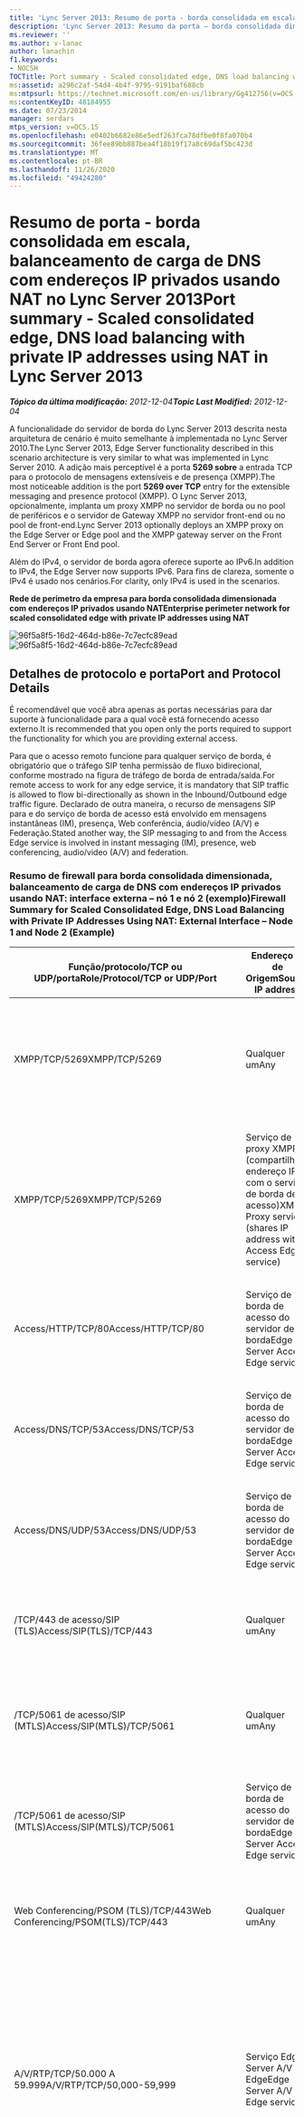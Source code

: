 ```yaml
---
title: 'Lync Server 2013: Resumo de porta - borda consolidada em escala, balanceamento de carga de DNS com endereços IP privados usando NAT'
description: 'Lync Server 2013: Resumo da porta – borda consolidada dimensionada, balanceamento de carga de DNS com endereços IP privados usando NAT.'
ms.reviewer: ''
ms.author: v-lanac
author: lanachin
f1.keywords:
- NOCSH
TOCTitle: Port summary - Scaled consolidated edge, DNS load balancing with private IP addresses using NAT
ms:assetid: a296c2af-54d4-4b4f-9795-9191baf688cb
ms:mtpsurl: https://technet.microsoft.com/en-us/library/Gg412756(v=OCS.15)
ms:contentKeyID: 48184955
ms.date: 07/23/2014
manager: serdars
mtps_version: v=OCS.15
ms.openlocfilehash: e0402b6682e86e5edf263fca78dfbe0f8fa070b4
ms.sourcegitcommit: 36fee89bb887bea4f18b19f17a8c69daf5bc423d
ms.translationtype: MT
ms.contentlocale: pt-BR
ms.lasthandoff: 11/26/2020
ms.locfileid: "49424280"
---
```

# <a name="port-summary---scaled-consolidated-edge-dns-load-balancing-with-private-ip-addresses-using-nat-in-lync-server-2013"></a><span data-ttu-id="2e19e-103">Resumo de porta - borda consolidada em escala, balanceamento de carga de DNS com endereços IP privados usando NAT no Lync Server 2013</span><span class="sxs-lookup"><span data-stu-id="2e19e-103">Port summary - Scaled consolidated edge, DNS load balancing with private IP addresses using NAT in Lync Server 2013</span></span>

<div data-xmlns="http://www.w3.org/1999/xhtml">

<div class="topic" data-xmlns="http://www.w3.org/1999/xhtml" data-msxsl="urn:schemas-microsoft-com:xslt" data-cs="https://msdn.microsoft.com/">

<div data-asp="https://msdn2.microsoft.com/asp">



</div>

<div id="mainSection">

<div id="mainBody"><span data-ttu-id="2e19e-104">

<span> </span></span><span class="sxs-lookup"><span data-stu-id="2e19e-104">

<span> </span></span></span>

<span data-ttu-id="2e19e-105">_**Tópico da última modificação:** 2012-12-04_</span><span class="sxs-lookup"><span data-stu-id="2e19e-105">_**Topic Last Modified:** 2012-12-04_</span></span>

<span data-ttu-id="2e19e-106">A funcionalidade do servidor de borda do Lync Server 2013 descrita nesta arquitetura de cenário é muito semelhante à implementada no Lync Server 2010.</span><span class="sxs-lookup"><span data-stu-id="2e19e-106">The Lync Server 2013, Edge Server functionality described in this scenario architecture is very similar to what was implemented in Lync Server 2010.</span></span> <span data-ttu-id="2e19e-107">A adição mais perceptível é a porta **5269 sobre** a entrada TCP para o protocolo de mensagens extensíveis e de presença (XMPP).</span><span class="sxs-lookup"><span data-stu-id="2e19e-107">The most noticeable addition is the port **5269 over TCP** entry for the extensible messaging and presence protocol (XMPP).</span></span> <span data-ttu-id="2e19e-108">O Lync Server 2013, opcionalmente, implanta um proxy XMPP no servidor de borda ou no pool de periféricos e o servidor de Gateway XMPP no servidor front-end ou no pool de front-end.</span><span class="sxs-lookup"><span data-stu-id="2e19e-108">Lync Server 2013 optionally deploys an XMPP proxy on the Edge Server or Edge pool and the XMPP gateway server on the Front End Server or Front End pool.</span></span>

<span data-ttu-id="2e19e-109">Além do IPv4, o servidor de borda agora oferece suporte ao IPv6.</span><span class="sxs-lookup"><span data-stu-id="2e19e-109">In addition to IPv4, the Edge Server now supports IPv6.</span></span> <span data-ttu-id="2e19e-110">Para fins de clareza, somente o IPv4 é usado nos cenários.</span><span class="sxs-lookup"><span data-stu-id="2e19e-110">For clarity, only IPv4 is used in the scenarios.</span></span>

<span data-ttu-id="2e19e-111">**Rede de perímetro da empresa para borda consolidada dimensionada com endereços IP privados usando NAT**</span><span class="sxs-lookup"><span data-stu-id="2e19e-111">**Enterprise perimeter network for scaled consolidated edge with private IP addresses using NAT**</span></span>

<span data-ttu-id="2e19e-112">![96f5a8f5-16d2-464d-b86e-7c7ecfc89ead](images/JJ205394.96f5a8f5-16d2-464d-b86e-7c7ecfc89ead(OCS.15).jpg "96f5a8f5-16d2-464d-b86e-7c7ecfc89ead")</span><span class="sxs-lookup"><span data-stu-id="2e19e-112">![96f5a8f5-16d2-464d-b86e-7c7ecfc89ead](images/JJ205394.96f5a8f5-16d2-464d-b86e-7c7ecfc89ead(OCS.15).jpg "96f5a8f5-16d2-464d-b86e-7c7ecfc89ead")</span></span>

<div>

## <a name="port-and-protocol-details"></a><span data-ttu-id="2e19e-113">Detalhes de protocolo e porta</span><span class="sxs-lookup"><span data-stu-id="2e19e-113">Port and Protocol Details</span></span>

<span data-ttu-id="2e19e-114">É recomendável que você abra apenas as portas necessárias para dar suporte à funcionalidade para a qual você está fornecendo acesso externo.</span><span class="sxs-lookup"><span data-stu-id="2e19e-114">It is recommended that you open only the ports required to support the functionality for which you are providing external access.</span></span>

<span data-ttu-id="2e19e-115">Para que o acesso remoto funcione para qualquer serviço de borda, é obrigatório que o tráfego SIP tenha permissão de fluxo bidirecional, conforme mostrado na figura de tráfego de borda de entrada/saída.</span><span class="sxs-lookup"><span data-stu-id="2e19e-115">For remote access to work for any edge service, it is mandatory that SIP traffic is allowed to flow bi-directionally as shown in the Inbound/Outbound edge traffic figure.</span></span> <span data-ttu-id="2e19e-116">Declarado de outra maneira, o recurso de mensagens SIP para e do serviço de borda de acesso está envolvido em mensagens instantâneas (IM), presença, Web conferência, áudio/vídeo (A/V) e Federação.</span><span class="sxs-lookup"><span data-stu-id="2e19e-116">Stated another way, the SIP messaging to and from the Access Edge service is involved in instant messaging (IM), presence, web conferencing, audio/video (A/V) and federation.</span></span>

### <a name="firewall-summary-for-scaled-consolidated-edge-dns-load-balancing-with-private-ip-addresses-using-nat-external-interface--node-1-and-node-2-example"></a><span data-ttu-id="2e19e-117">Resumo de firewall para borda consolidada dimensionada, balanceamento de carga de DNS com endereços IP privados usando NAT: interface externa – nó 1 e nó 2 (exemplo)</span><span class="sxs-lookup"><span data-stu-id="2e19e-117">Firewall Summary for Scaled Consolidated Edge, DNS Load Balancing with Private IP Addresses Using NAT: External Interface – Node 1 and Node 2 (Example)</span></span>

<table>
<colgroup>
<col style="width: 25%" />
<col style="width: 25%" />
<col style="width: 25%" />
<col style="width: 25%" />
</colgroup>
<thead>
<tr class="header">
<th><span data-ttu-id="2e19e-118">Função/protocolo/TCP ou UDP/porta</span><span class="sxs-lookup"><span data-stu-id="2e19e-118">Role/Protocol/TCP or UDP/Port</span></span></th>
<th><span data-ttu-id="2e19e-119">Endereço IP de Origem</span><span class="sxs-lookup"><span data-stu-id="2e19e-119">Source IP address</span></span></th>
<th><span data-ttu-id="2e19e-120">Endereço IP de Destino</span><span class="sxs-lookup"><span data-stu-id="2e19e-120">Destination IP address</span></span></th>
<th><span data-ttu-id="2e19e-121">Notas</span><span class="sxs-lookup"><span data-stu-id="2e19e-121">Notes</span></span></th>
</tr>
</thead>
<tbody>
<tr class="odd">
<td><p><span data-ttu-id="2e19e-122">XMPP/TCP/5269</span><span class="sxs-lookup"><span data-stu-id="2e19e-122">XMPP/TCP/5269</span></span></p></td>
<td><p><span data-ttu-id="2e19e-123">Qualquer um</span><span class="sxs-lookup"><span data-stu-id="2e19e-123">Any</span></span></p></td>
<td><p><span data-ttu-id="2e19e-124">Serviço de proxy XMPP (compartilha o endereço IP com o serviço de borda de acesso)</span><span class="sxs-lookup"><span data-stu-id="2e19e-124">XMPP Proxy service (shares IP address with Access Edge service)</span></span></p></td>
<td><p><span data-ttu-id="2e19e-125">O serviço de proxy XMPP aceita o tráfego de contatos do XMPP em agrupamentos XMPP definidos</span><span class="sxs-lookup"><span data-stu-id="2e19e-125">XMPP Proxy service accepts traffic from XMPP contacts in defined XMPP federations</span></span></p></td>
</tr>
<tr class="even">
<td><p><span data-ttu-id="2e19e-126">XMPP/TCP/5269</span><span class="sxs-lookup"><span data-stu-id="2e19e-126">XMPP/TCP/5269</span></span></p></td>
<td><p><span data-ttu-id="2e19e-127">Serviço de proxy XMPP (compartilha o endereço IP com o serviço de borda de acesso)</span><span class="sxs-lookup"><span data-stu-id="2e19e-127">XMPP Proxy service (shares IP address with Access Edge service)</span></span></p></td>
<td><p><span data-ttu-id="2e19e-128">Qualquer um</span><span class="sxs-lookup"><span data-stu-id="2e19e-128">Any</span></span></p></td>
<td><p><span data-ttu-id="2e19e-129">O serviço de proxy XMPP envia o tráfego para os contatos do XMPP em federações XMPP definidas</span><span class="sxs-lookup"><span data-stu-id="2e19e-129">XMPP Proxy service sends traffic to XMPP contacts in defined XMPP federations</span></span></p></td>
</tr>
<tr class="odd">
<td><p><span data-ttu-id="2e19e-130">Access/HTTP/TCP/80</span><span class="sxs-lookup"><span data-stu-id="2e19e-130">Access/HTTP/TCP/80</span></span></p></td>
<td><p><span data-ttu-id="2e19e-131">Serviço de borda de acesso do servidor de borda</span><span class="sxs-lookup"><span data-stu-id="2e19e-131">Edge Server Access Edge service</span></span></p></td>
<td><p><span data-ttu-id="2e19e-132">Qualquer um</span><span class="sxs-lookup"><span data-stu-id="2e19e-132">Any</span></span></p></td>
<td><p><span data-ttu-id="2e19e-133">Revogação e verificação de revogação/revogação de certificados e recuperação</span><span class="sxs-lookup"><span data-stu-id="2e19e-133">Certificate revocation/CRL check and retrieval</span></span></p></td>
</tr>
<tr class="even">
<td><p><span data-ttu-id="2e19e-134">Access/DNS/TCP/53</span><span class="sxs-lookup"><span data-stu-id="2e19e-134">Access/DNS/TCP/53</span></span></p></td>
<td><p><span data-ttu-id="2e19e-135">Serviço de borda de acesso do servidor de borda</span><span class="sxs-lookup"><span data-stu-id="2e19e-135">Edge Server Access Edge service</span></span></p></td>
<td><p><span data-ttu-id="2e19e-136">Qualquer um</span><span class="sxs-lookup"><span data-stu-id="2e19e-136">Any</span></span></p></td>
<td><p><span data-ttu-id="2e19e-137">Consulta DNS via TCP</span><span class="sxs-lookup"><span data-stu-id="2e19e-137">DNS query over TCP</span></span></p></td>
</tr>
<tr class="odd">
<td><p><span data-ttu-id="2e19e-138">Access/DNS/UDP/53</span><span class="sxs-lookup"><span data-stu-id="2e19e-138">Access/DNS/UDP/53</span></span></p></td>
<td><p><span data-ttu-id="2e19e-139">Serviço de borda de acesso do servidor de borda</span><span class="sxs-lookup"><span data-stu-id="2e19e-139">Edge Server Access Edge service</span></span></p></td>
<td><p><span data-ttu-id="2e19e-140">Qualquer um</span><span class="sxs-lookup"><span data-stu-id="2e19e-140">Any</span></span></p></td>
<td><p><span data-ttu-id="2e19e-141">Consulta DNS via UDP</span><span class="sxs-lookup"><span data-stu-id="2e19e-141">DNS query over UDP</span></span></p></td>
</tr>
<tr class="even">
<td><p><span data-ttu-id="2e19e-142">/TCP/443 de acesso/SIP (TLS)</span><span class="sxs-lookup"><span data-stu-id="2e19e-142">Access/SIP(TLS)/TCP/443</span></span></p></td>
<td><p><span data-ttu-id="2e19e-143">Qualquer um</span><span class="sxs-lookup"><span data-stu-id="2e19e-143">Any</span></span></p></td>
<td><p><span data-ttu-id="2e19e-144">Serviço de borda de acesso do servidor de borda</span><span class="sxs-lookup"><span data-stu-id="2e19e-144">Edge Server Access Edge service</span></span></p></td>
<td><p><span data-ttu-id="2e19e-145">Tráfego SIP de cliente para servidor para acesso de usuário externo</span><span class="sxs-lookup"><span data-stu-id="2e19e-145">Client-to-server SIP traffic for external user access</span></span></p></td>
</tr>
<tr class="odd">
<td><p><span data-ttu-id="2e19e-146">/TCP/5061 de acesso/SIP (MTLS)</span><span class="sxs-lookup"><span data-stu-id="2e19e-146">Access/SIP(MTLS)/TCP/5061</span></span></p></td>
<td><p><span data-ttu-id="2e19e-147">Qualquer um</span><span class="sxs-lookup"><span data-stu-id="2e19e-147">Any</span></span></p></td>
<td><p><span data-ttu-id="2e19e-148">Serviço de borda de acesso do servidor de borda</span><span class="sxs-lookup"><span data-stu-id="2e19e-148">Edge Server Access Edge service</span></span></p></td>
<td><p><span data-ttu-id="2e19e-149">Para conectividade de mensagens de chat públicas e federadas usando SIP</span><span class="sxs-lookup"><span data-stu-id="2e19e-149">For federated and public IM connectivity using SIP</span></span></p></td>
</tr>
<tr class="even">
<td><p><span data-ttu-id="2e19e-150">/TCP/5061 de acesso/SIP (MTLS)</span><span class="sxs-lookup"><span data-stu-id="2e19e-150">Access/SIP(MTLS)/TCP/5061</span></span></p></td>
<td><p><span data-ttu-id="2e19e-151">Serviço de borda de acesso do servidor de borda</span><span class="sxs-lookup"><span data-stu-id="2e19e-151">Edge Server Access Edge service</span></span></p></td>
<td><p><span data-ttu-id="2e19e-152">Qualquer um</span><span class="sxs-lookup"><span data-stu-id="2e19e-152">Any</span></span></p></td>
<td><p><span data-ttu-id="2e19e-153">Para conectividade de mensagens de chat públicas e federadas usando SIP</span><span class="sxs-lookup"><span data-stu-id="2e19e-153">For federated and public IM connectivity using SIP</span></span></p></td>
</tr>
<tr class="odd">
<td><p><span data-ttu-id="2e19e-154">Web Conferencing/PSOM (TLS)/TCP/443</span><span class="sxs-lookup"><span data-stu-id="2e19e-154">Web Conferencing/PSOM(TLS)/TCP/443</span></span></p></td>
<td><p><span data-ttu-id="2e19e-155">Qualquer um</span><span class="sxs-lookup"><span data-stu-id="2e19e-155">Any</span></span></p></td>
<td><p><span data-ttu-id="2e19e-156">Serviço de borda de Webconferência Web Edge Server</span><span class="sxs-lookup"><span data-stu-id="2e19e-156">Edge Server Web Conferencing Edge service</span></span></p></td>
<td><p><span data-ttu-id="2e19e-157">Mídia de Webconferência</span><span class="sxs-lookup"><span data-stu-id="2e19e-157">Web Conferencing media</span></span></p></td>
</tr>
<tr class="even">
<td><p><span data-ttu-id="2e19e-158">A/V/RTP/TCP/50.000 A 59.999</span><span class="sxs-lookup"><span data-stu-id="2e19e-158">A/V/RTP/TCP/50,000-59,999</span></span></p></td>
<td><p><span data-ttu-id="2e19e-159">Serviço Edge Server A/V Edge</span><span class="sxs-lookup"><span data-stu-id="2e19e-159">Edge Server A/V Edge service</span></span></p></td>
<td><p><span data-ttu-id="2e19e-160">Qualquer um</span><span class="sxs-lookup"><span data-stu-id="2e19e-160">Any</span></span></p></td>
<td><p><span data-ttu-id="2e19e-161">Obrigatório para federação com parceiros que executam o Office Communications Server 2007, o Office Communications Server 2007 R2, o Lync Server 2010 e o Lync Server 2013.</span><span class="sxs-lookup"><span data-stu-id="2e19e-161">Required for federating with partners running Office Communications Server 2007, Office Communications Server 2007 R2, Lync Server 2010 and Lync Server 2013.</span></span></p></td>
</tr>
<tr class="odd">
<td><p><span data-ttu-id="2e19e-162">A/V/RTP/UDP/50000-59.999</span><span class="sxs-lookup"><span data-stu-id="2e19e-162">A/V/RTP/UDP/50,000-59,999</span></span></p></td>
<td><p><span data-ttu-id="2e19e-163">Serviço Edge Server A/V Edge</span><span class="sxs-lookup"><span data-stu-id="2e19e-163">Edge Server A/V Edge service</span></span></p></td>
<td><p><span data-ttu-id="2e19e-164">Qualquer um</span><span class="sxs-lookup"><span data-stu-id="2e19e-164">Any</span></span></p></td>
<td><p><span data-ttu-id="2e19e-165">Obrigatório somente para federação com parceiros que executam o Office Communications Server 2007.</span><span class="sxs-lookup"><span data-stu-id="2e19e-165">Required only for federation with partners running Office Communications Server 2007.</span></span></p></td>
</tr>
<tr class="even">
<td><p><span data-ttu-id="2e19e-166">A/V/RTP/TCP/50.000 A 59.999</span><span class="sxs-lookup"><span data-stu-id="2e19e-166">A/V/RTP/TCP/50,000-59,999</span></span></p></td>
<td><p><span data-ttu-id="2e19e-167">Qualquer um</span><span class="sxs-lookup"><span data-stu-id="2e19e-167">Any</span></span></p></td>
<td><p><span data-ttu-id="2e19e-168">Serviço Edge Server A/V Edge</span><span class="sxs-lookup"><span data-stu-id="2e19e-168">Edge Server A/V Edge service</span></span></p></td>
<td><p><span data-ttu-id="2e19e-169">Obrigatório somente para federação com parceiros que executam o Office Communications Server 2007</span><span class="sxs-lookup"><span data-stu-id="2e19e-169">Required only for federation with partners running Office Communications Server 2007</span></span></p></td>
</tr>
<tr class="odd">
<td><p><span data-ttu-id="2e19e-170">A/V/RTP/UDP/50000-59.999</span><span class="sxs-lookup"><span data-stu-id="2e19e-170">A/V/RTP/UDP/50,000-59,999</span></span></p></td>
<td><p><span data-ttu-id="2e19e-171">Qualquer um</span><span class="sxs-lookup"><span data-stu-id="2e19e-171">Any</span></span></p></td>
<td><p><span data-ttu-id="2e19e-172">Serviço Edge Server A/V Edge</span><span class="sxs-lookup"><span data-stu-id="2e19e-172">Edge Server A/V Edge service</span></span></p></td>
<td><p><span data-ttu-id="2e19e-173">Obrigatório somente para federação com parceiros que executam o Office Communications Server 2007</span><span class="sxs-lookup"><span data-stu-id="2e19e-173">Required only for federation with partners running Office Communications Server 2007</span></span></p></td>
</tr>
<tr class="even">
<td><p><span data-ttu-id="2e19e-174">A/V/STUN, MSTURN/UDP/3478</span><span class="sxs-lookup"><span data-stu-id="2e19e-174">A/V/STUN,MSTURN/UDP/3478</span></span></p></td>
<td><p><span data-ttu-id="2e19e-175">Serviço Edge Server A/V Edge</span><span class="sxs-lookup"><span data-stu-id="2e19e-175">Edge Server A/V Edge service</span></span></p></td>
<td><p><span data-ttu-id="2e19e-176">Qualquer um</span><span class="sxs-lookup"><span data-stu-id="2e19e-176">Any</span></span></p></td>
<td><p><span data-ttu-id="2e19e-177">3478 a saída é usada para determinar a versão do servidor de borda com a qual o Lync Server está se comunicando e também para o tráfego de mídia do servidor edge edge-to-edge.</span><span class="sxs-lookup"><span data-stu-id="2e19e-177">3478 outbound is used to determine the version of Edge Server that Lync Server is communicating with and also for media traffic from Edge Server-to-Edge Server.</span></span> <span data-ttu-id="2e19e-178">Obrigatório para federação com o Lync Server 2010, o Windows Live Messenger e o Office Communications Server 2007 R2 e também se vários pools de bordas forem implantados em uma empresa.</span><span class="sxs-lookup"><span data-stu-id="2e19e-178">Required for federation with Lync Server 2010, Windows Live Messenger, and Office Communications Server 2007 R2, and also if multiple Edge pools are deployed within a company.</span></span></p></td>
</tr>
<tr class="odd">
<td><p><span data-ttu-id="2e19e-179">A/V/STUN, MSTURN/UDP/3478</span><span class="sxs-lookup"><span data-stu-id="2e19e-179">A/V/STUN,MSTURN/UDP/3478</span></span></p></td>
<td><p><span data-ttu-id="2e19e-180">Qualquer um</span><span class="sxs-lookup"><span data-stu-id="2e19e-180">Any</span></span></p></td>
<td><p><span data-ttu-id="2e19e-181">Serviço Edge Server A/V Edge</span><span class="sxs-lookup"><span data-stu-id="2e19e-181">Edge Server A/V Edge service</span></span></p></td>
<td><p><span data-ttu-id="2e19e-182">STUN/desliga a negociação de candidatos via UDP/3478</span><span class="sxs-lookup"><span data-stu-id="2e19e-182">STUN/TURN negotiation of candidates over UDP/3478</span></span></p></td>
</tr>
<tr class="even">
<td><p><span data-ttu-id="2e19e-183">A/V/STUN, MSTURN/TCP/443</span><span class="sxs-lookup"><span data-stu-id="2e19e-183">A/V/STUN,MSTURN/TCP/443</span></span></p></td>
<td><p><span data-ttu-id="2e19e-184">Qualquer um</span><span class="sxs-lookup"><span data-stu-id="2e19e-184">Any</span></span></p></td>
<td><p><span data-ttu-id="2e19e-185">Serviço Edge Server A/V Edge</span><span class="sxs-lookup"><span data-stu-id="2e19e-185">Edge Server A/V Edge service</span></span></p></td>
<td><p><span data-ttu-id="2e19e-186">STUN/TRANSFORMe a negociação de candidatos via TCP/443</span><span class="sxs-lookup"><span data-stu-id="2e19e-186">STUN/TURN negotiation of candidates over TCP/443</span></span></p></td>
</tr>
<tr class="odd">
<td><p><span data-ttu-id="2e19e-187">A/V/STUN, MSTURN/TCP/443</span><span class="sxs-lookup"><span data-stu-id="2e19e-187">A/V/STUN,MSTURN/TCP/443</span></span></p></td>
<td><p><span data-ttu-id="2e19e-188">Serviço Edge Server A/V Edge</span><span class="sxs-lookup"><span data-stu-id="2e19e-188">Edge Server A/V Edge service</span></span></p></td>
<td><p><span data-ttu-id="2e19e-189">Qualquer um</span><span class="sxs-lookup"><span data-stu-id="2e19e-189">Any</span></span></p></td>
<td><p><span data-ttu-id="2e19e-190">STUN/TRANSFORMe a negociação de candidatos via TCP/443</span><span class="sxs-lookup"><span data-stu-id="2e19e-190">STUN/TURN negotiation of candidates over TCP/443</span></span></p></td>
</tr>
</tbody>
</table>


### <a name="firewall-summary-for-scaled-consolidated-edge-dns-load-balancing-with-private-ip-addresses-using-nat-internal-interface--node-1-and-node-2-example"></a><span data-ttu-id="2e19e-191">Resumo de firewall para borda consolidada dimensionada, balanceamento de carga de DNS com endereços IP privados usando NAT: interface interna – nó 1 e nó 2 (exemplo)</span><span class="sxs-lookup"><span data-stu-id="2e19e-191">Firewall Summary for Scaled Consolidated Edge, DNS Load Balancing with Private IP Addresses Using NAT: Internal Interface – Node 1 and Node 2 (Example)</span></span>

<table>
<colgroup>
<col style="width: 25%" />
<col style="width: 25%" />
<col style="width: 25%" />
<col style="width: 25%" />
</colgroup>
<thead>
<tr class="header">
<th><span data-ttu-id="2e19e-192">Protocolo/TCP ou UDP/porta</span><span class="sxs-lookup"><span data-stu-id="2e19e-192">Protocol/TCP or UDP/Port</span></span></th>
<th><span data-ttu-id="2e19e-193">Endereço IP de Origem</span><span class="sxs-lookup"><span data-stu-id="2e19e-193">Source IP address</span></span></th>
<th><span data-ttu-id="2e19e-194">Endereço IP de Destino</span><span class="sxs-lookup"><span data-stu-id="2e19e-194">Destination IP address</span></span></th>
<th><span data-ttu-id="2e19e-195">Comentários</span><span class="sxs-lookup"><span data-stu-id="2e19e-195">Comments</span></span></th>
</tr>
</thead>
<tbody>
<tr class="odd">
<td><p><span data-ttu-id="2e19e-196">XMPP/MTLS/TCP/23456</span><span class="sxs-lookup"><span data-stu-id="2e19e-196">XMPP/MTLS/TCP/23456</span></span></p></td>
<td><p><span data-ttu-id="2e19e-197">Any (pode ser definido como endereço do servidor front-end ou endereço IP do pool de front-end executando o serviço de gateway do XMPP)</span><span class="sxs-lookup"><span data-stu-id="2e19e-197">Any (can be defined as Front End Server address, or Front End pool IP address running the XMPP Gateway service)</span></span></p></td>
<td><p><span data-ttu-id="2e19e-198">Endereço IP da interface interna do servidor de borda</span><span class="sxs-lookup"><span data-stu-id="2e19e-198">Edge Server internal interface IP address</span></span></p></td>
<td><p><span data-ttu-id="2e19e-199">Tráfego de XMPP de saída do serviço de gateway do XMPP em execução em servidor front-end ou pool de front-end</span><span class="sxs-lookup"><span data-stu-id="2e19e-199">Outbound XMPP traffic from XMPP Gateway service running on Front End Server or Front End pool</span></span></p></td>
</tr>
<tr class="even">
<td><p><span data-ttu-id="2e19e-200">SIP/MTLS/TCP/5061</span><span class="sxs-lookup"><span data-stu-id="2e19e-200">SIP/MTLS/TCP/5061</span></span></p></td>
<td><p><span data-ttu-id="2e19e-201">Any (pode ser definido como director, endereço IP do pool do diretor, servidor front-end ou endereço IP do pool de front-end)</span><span class="sxs-lookup"><span data-stu-id="2e19e-201">Any (can be defined as Director, Director pool IP address, Front End Server or Front End pool IP address)</span></span></p></td>
<td><p><span data-ttu-id="2e19e-202">Interface interna do servidor de borda</span><span class="sxs-lookup"><span data-stu-id="2e19e-202">Edge Server internal interface</span></span></p></td>
<td><p><span data-ttu-id="2e19e-203">Tráfego SIP de saída (do director, endereço IP do pool do diretor, servidor front-end ou endereço IP do pool de front-end) para a interface interna do servidor de borda</span><span class="sxs-lookup"><span data-stu-id="2e19e-203">Outbound SIP traffic (from Director, Director pool IP address, Front End Server or Front End pool IP address) to Edge Server internal interface</span></span></p></td>
</tr>
<tr class="odd">
<td><p><span data-ttu-id="2e19e-204">SIP/MTLS/TCP/5061</span><span class="sxs-lookup"><span data-stu-id="2e19e-204">SIP/MTLS/TCP/5061</span></span></p></td>
<td><p><span data-ttu-id="2e19e-205">Interface interna do servidor de borda</span><span class="sxs-lookup"><span data-stu-id="2e19e-205">Edge Server internal interface</span></span></p></td>
<td><p><span data-ttu-id="2e19e-206">Any (pode ser definido como director, endereço IP do pool do diretor, servidor front-end ou endereço IP do pool de front-end)</span><span class="sxs-lookup"><span data-stu-id="2e19e-206">Any (can be defined as Director, Director pool IP address, Front End Server or Front End pool IP address)</span></span></p></td>
<td><p><span data-ttu-id="2e19e-207">Tráfego SIP de entrada (para o director, endereço IP do pool do diretor, servidor front-end ou endereço IP do pool de front-end) da interface interna do servidor de borda</span><span class="sxs-lookup"><span data-stu-id="2e19e-207">Inbound SIP traffic (to Director, Director pool IP address, Front End Server or Front End pool IP address) from Edge Server internal interface</span></span></p></td>
</tr>
<tr class="even">
<td><p><span data-ttu-id="2e19e-208">PSOM/MTLS/TCP/8057</span><span class="sxs-lookup"><span data-stu-id="2e19e-208">PSOM/MTLS/TCP/8057</span></span></p></td>
<td><p><span data-ttu-id="2e19e-209">Any (pode ser definido como o endereço IP do servidor front-end ou cada endereço IP do servidor front-end em um pool Front-end)</span><span class="sxs-lookup"><span data-stu-id="2e19e-209">Any (can be defined as Front End Server IP address, or each Front End Server IP address in a Front End pool)</span></span></p></td>
<td><p><span data-ttu-id="2e19e-210">Interface interna do servidor de borda</span><span class="sxs-lookup"><span data-stu-id="2e19e-210">Edge Server internal interface</span></span></p></td>
<td><p><span data-ttu-id="2e19e-211">Tráfego de Webconferência do servidor front-end ou de cada servidor front-end se estiver em um pool, para a interface interna do servidor de borda</span><span class="sxs-lookup"><span data-stu-id="2e19e-211">Web conferencing traffic from Front End Server or each Front End Server if in a pool, to Edge Server internal interface</span></span></p></td>
</tr>
<tr class="odd">
<td><p><span data-ttu-id="2e19e-212">SIP/MTLS/TCP/5062</span><span class="sxs-lookup"><span data-stu-id="2e19e-212">SIP/MTLS/TCP/5062</span></span></p></td>
<td><p><span data-ttu-id="2e19e-213">Any (pode ser definido como endereço IP do servidor front-end ou endereço IP do pool de front-end ou qualquer aparelho de ramificação sobreviventes ou servidor de ramificação sobreviventes que use este servidor de borda)</span><span class="sxs-lookup"><span data-stu-id="2e19e-213">Any (can be defined as Front End Server IP address, or Front End pool IP address or any Survivable Branch Appliance or Survivable Branch Server using this Edge Server)</span></span></p></td>
<td><p><span data-ttu-id="2e19e-214">Interface interna do servidor de borda</span><span class="sxs-lookup"><span data-stu-id="2e19e-214">Edge Server internal interface</span></span></p></td>
<td><p><span data-ttu-id="2e19e-215">Autenticação de usuários de A/V (serviço de autenticação A/V) do servidor front-end ou do endereço IP do pool de front-end ou qualquer aparelho de ramificação sobreviventes ou servidor de ramificação sobreviventes que use este servidor de borda</span><span class="sxs-lookup"><span data-stu-id="2e19e-215">Authentication of A/V users (A/V authentication service) from Front End Server or Front End pool IP address or any Survivable Branch Appliance or Survivable Branch Server using this Edge Server</span></span></p></td>
</tr>
<tr class="even">
<td><p><span data-ttu-id="2e19e-216">STUN/MSTURN/UDP/3478</span><span class="sxs-lookup"><span data-stu-id="2e19e-216">STUN/MSTURN/UDP/3478</span></span></p></td>
<td><p><span data-ttu-id="2e19e-217">Qualquer um</span><span class="sxs-lookup"><span data-stu-id="2e19e-217">Any</span></span></p></td>
<td><p><span data-ttu-id="2e19e-218">Interface interna do servidor de borda</span><span class="sxs-lookup"><span data-stu-id="2e19e-218">Edge Server internal interface</span></span></p></td>
<td><p><span data-ttu-id="2e19e-219">Caminho preferencial para transferência de mídia A/V entre usuários internos e externos, aparelho de ramificação sobreviventes ou servidor de ramificação sobreviventes</span><span class="sxs-lookup"><span data-stu-id="2e19e-219">Preferred path for A/V media transfer between internal and external users, Survivable Branch Appliance or Survivable Branch Server</span></span></p></td>
</tr>
<tr class="odd">
<td><p><span data-ttu-id="2e19e-220">STUN/MSTURN/TCP/443</span><span class="sxs-lookup"><span data-stu-id="2e19e-220">STUN/MSTURN/TCP/443</span></span></p></td>
<td><p><span data-ttu-id="2e19e-221">Qualquer um</span><span class="sxs-lookup"><span data-stu-id="2e19e-221">Any</span></span></p></td>
<td><p><span data-ttu-id="2e19e-222">Interface interna do servidor de borda</span><span class="sxs-lookup"><span data-stu-id="2e19e-222">Edge Server internal interface</span></span></p></td>
<td><p><span data-ttu-id="2e19e-223">Caminho de fallback para transferência de mídia A/V entre usuários internos e externos, aparelho de ramificação sobreviventes ou servidor de ramificação sobreviventes se não for possível estabelecer comunicação UDP, o TCP será usado para transferência de arquivos e compartilhamento de área de trabalho</span><span class="sxs-lookup"><span data-stu-id="2e19e-223">Fallback path for A/V media transfer between internal and external users, Survivable Branch Appliance or Survivable Branch Server if UDP communication cannot be established, TCP is used for file transfer and desktop sharing</span></span></p></td>
</tr>
<tr class="even">
<td><p><span data-ttu-id="2e19e-224">HTTPS/TCP/4443</span><span class="sxs-lookup"><span data-stu-id="2e19e-224">HTTPS/TCP/4443</span></span></p></td>
<td><p><span data-ttu-id="2e19e-225">Any (pode ser definido como o endereço IP do servidor front-end ou o pool que mantém o repositório de gerenciamento central)</span><span class="sxs-lookup"><span data-stu-id="2e19e-225">Any (can be defined as the Front End Server IP address, or pool that holds the Central Management store)</span></span></p></td>
<td><p><span data-ttu-id="2e19e-226">Interface interna do servidor de borda</span><span class="sxs-lookup"><span data-stu-id="2e19e-226">Edge Server internal interface</span></span></p></td>
<td><p><span data-ttu-id="2e19e-227">Replicação de alterações do repositório de gerenciamento central para o servidor de borda</span><span class="sxs-lookup"><span data-stu-id="2e19e-227">Replication of changes from the Central Management store to the Edge Server</span></span></p></td>
</tr>
<tr class="odd">
<td><p><span data-ttu-id="2e19e-228">MTLS/TCP/50001</span><span class="sxs-lookup"><span data-stu-id="2e19e-228">MTLS/TCP/50001</span></span></p></td>
<td><p><span data-ttu-id="2e19e-229">Qualquer um</span><span class="sxs-lookup"><span data-stu-id="2e19e-229">Any</span></span></p></td>
<td><p><span data-ttu-id="2e19e-230">Interface interna do servidor de borda</span><span class="sxs-lookup"><span data-stu-id="2e19e-230">Edge Server internal interface</span></span></p></td>
<td><p><span data-ttu-id="2e19e-231">Controlador de serviço de log centralizado usando cmdlets do Shell de gerenciamento do Lync Server e do serviço de log centralizado, comandos de linha de comando do ClsController (ClsController.exe) ou de agente (ClsAgent.exe) e coleção de logs</span><span class="sxs-lookup"><span data-stu-id="2e19e-231">Centralized Logging Service controller using Lync Server Management Shell and Centralized Logging Service cmdlets, ClsController command line (ClsController.exe) or agent (ClsAgent.exe) commands and log collection</span></span></p></td>
</tr>
<tr class="even">
<td><p><span data-ttu-id="2e19e-232">MTLS/TCP/50002</span><span class="sxs-lookup"><span data-stu-id="2e19e-232">MTLS/TCP/50002</span></span></p></td>
<td><p><span data-ttu-id="2e19e-233">Qualquer um</span><span class="sxs-lookup"><span data-stu-id="2e19e-233">Any</span></span></p></td>
<td><p><span data-ttu-id="2e19e-234">Interface interna do servidor de borda</span><span class="sxs-lookup"><span data-stu-id="2e19e-234">Edge Server internal interface</span></span></p></td>
<td><p><span data-ttu-id="2e19e-235">Controlador de serviço de log centralizado usando cmdlets do Shell de gerenciamento do Lync Server e do serviço de log centralizado, comandos de linha de comando do ClsController (ClsController.exe) ou de agente (ClsAgent.exe) e coleção de logs</span><span class="sxs-lookup"><span data-stu-id="2e19e-235">Centralized Logging Service controller using Lync Server Management Shell and Centralized Logging Service cmdlets, ClsController command line (ClsController.exe) or agent (ClsAgent.exe) commands and log collection</span></span></p></td>
</tr>
<tr class="odd">
<td><p><span data-ttu-id="2e19e-236">MTLS/TCP/50003</span><span class="sxs-lookup"><span data-stu-id="2e19e-236">MTLS/TCP/50003</span></span></p></td>
<td><p><span data-ttu-id="2e19e-237">Qualquer um</span><span class="sxs-lookup"><span data-stu-id="2e19e-237">Any</span></span></p></td>
<td><p><span data-ttu-id="2e19e-238">Interface interna do servidor de borda</span><span class="sxs-lookup"><span data-stu-id="2e19e-238">Edge Server internal interface</span></span></p></td>
<td><p><span data-ttu-id="2e19e-239">Controlador de serviço de log centralizado usando cmdlets do Shell de gerenciamento do Lync Server e do serviço de log centralizado, comandos de linha de comando do ClsController (ClsController.exe) ou de agente (ClsAgent.exe) e coleção de logs</span><span class="sxs-lookup"><span data-stu-id="2e19e-239">Centralized Logging Service controller using Lync Server Management Shell and Centralized Logging Service cmdlets, ClsController command line (ClsController.exe) or agent (ClsAgent.exe) commands and log collection</span></span></p></td>
</tr>
</tbody>
</table>


</div>

<div>

## <a name="firewall-summary-for-federation"></a><span data-ttu-id="2e19e-240">Resumo do firewall para Federação</span><span class="sxs-lookup"><span data-stu-id="2e19e-240">Firewall Summary for Federation</span></span>


<table>
<colgroup>
<col style="width: 25%" />
<col style="width: 25%" />
<col style="width: 25%" />
<col style="width: 25%" />
</colgroup>
<thead>
<tr class="header">
<th><span data-ttu-id="2e19e-241">Função/protocolo/TCP ou UDP/porta</span><span class="sxs-lookup"><span data-stu-id="2e19e-241">Role/Protocol/TCP or UDP/Port</span></span></th>
<th><span data-ttu-id="2e19e-242">Endereço IP de Origem</span><span class="sxs-lookup"><span data-stu-id="2e19e-242">Source IP address</span></span></th>
<th><span data-ttu-id="2e19e-243">Endereço IP de Destino</span><span class="sxs-lookup"><span data-stu-id="2e19e-243">Destination IP address</span></span></th>
<th><span data-ttu-id="2e19e-244">Notas</span><span class="sxs-lookup"><span data-stu-id="2e19e-244">Notes</span></span></th>
</tr>
</thead>
<tbody>
<tr class="odd">
<td><p><span data-ttu-id="2e19e-245">/TCP/5061 de acesso/SIP (MTLS)</span><span class="sxs-lookup"><span data-stu-id="2e19e-245">Access/SIP(MTLS)/TCP/5061</span></span></p></td>
<td><p><span data-ttu-id="2e19e-246">Endereço IP público do serviço de borda do Access</span><span class="sxs-lookup"><span data-stu-id="2e19e-246">Access Edge service public IP address</span></span></p></td>
<td><p><span data-ttu-id="2e19e-247">Qualquer um</span><span class="sxs-lookup"><span data-stu-id="2e19e-247">Any</span></span></p></td>
<td><p><span data-ttu-id="2e19e-248">Para conectividade de mensagens de chat públicas e federadas usando SIP</span><span class="sxs-lookup"><span data-stu-id="2e19e-248">For federated and public IM connectivity using SIP</span></span></p></td>
</tr>
</tbody>
</table>


</div>

<div>

## <a name="firewall-summary--public-instant-messaging-connectivity"></a><span data-ttu-id="2e19e-249">Resumo do Firewall – Conectividade de mensagens instantâneas públicas</span><span class="sxs-lookup"><span data-stu-id="2e19e-249">Firewall Summary – Public Instant Messaging Connectivity</span></span>


<table>
<colgroup>
<col style="width: 25%" />
<col style="width: 25%" />
<col style="width: 25%" />
<col style="width: 25%" />
</colgroup>
<thead>
<tr class="header">
<th><span data-ttu-id="2e19e-250">Função/protocolo/TCP ou UDP/porta</span><span class="sxs-lookup"><span data-stu-id="2e19e-250">Role/Protocol/TCP or UDP/Port</span></span></th>
<th><span data-ttu-id="2e19e-251">Endereço IP de Origem</span><span class="sxs-lookup"><span data-stu-id="2e19e-251">Source IP address</span></span></th>
<th><span data-ttu-id="2e19e-252">Endereço IP de Destino</span><span class="sxs-lookup"><span data-stu-id="2e19e-252">Destination IP address</span></span></th>
<th><span data-ttu-id="2e19e-253">Notas</span><span class="sxs-lookup"><span data-stu-id="2e19e-253">Notes</span></span></th>
</tr>
</thead>
<tbody>
<tr class="odd">
<td><p><span data-ttu-id="2e19e-254">/TCP/5061 de acesso/SIP (MTLS)</span><span class="sxs-lookup"><span data-stu-id="2e19e-254">Access/SIP(MTLS)/TCP/5061</span></span></p></td>
<td><p><span data-ttu-id="2e19e-255">Parceiros de conectividade de mensagens de chat públicas</span><span class="sxs-lookup"><span data-stu-id="2e19e-255">Public IM connectivity partners</span></span></p></td>
<td><p><span data-ttu-id="2e19e-256">Serviço de borda de acesso do servidor de borda</span><span class="sxs-lookup"><span data-stu-id="2e19e-256">Edge Server Access Edge service</span></span></p></td>
<td><p><span data-ttu-id="2e19e-257">Para conectividade de mensagens de chat públicas e federadas usando SIP</span><span class="sxs-lookup"><span data-stu-id="2e19e-257">For federated and public IM connectivity using SIP</span></span></p></td>
</tr>
<tr class="even">
<td><p><span data-ttu-id="2e19e-258">/TCP/5061 de acesso/SIP (MTLS)</span><span class="sxs-lookup"><span data-stu-id="2e19e-258">Access/SIP(MTLS)/TCP/5061</span></span></p></td>
<td><p><span data-ttu-id="2e19e-259">Serviço de borda de acesso do servidor de borda</span><span class="sxs-lookup"><span data-stu-id="2e19e-259">Edge Server Access Edge service</span></span></p></td>
<td><p><span data-ttu-id="2e19e-260">Parceiros de conectividade de mensagens de chat públicas</span><span class="sxs-lookup"><span data-stu-id="2e19e-260">Public IM connectivity partners</span></span></p></td>
<td><p><span data-ttu-id="2e19e-261">Para conectividade de mensagens de chat públicas e federadas usando SIP</span><span class="sxs-lookup"><span data-stu-id="2e19e-261">For federated and public IM connectivity using SIP</span></span></p></td>
</tr>
<tr class="odd">
<td><p><span data-ttu-id="2e19e-262">/TCP/443 de acesso/SIP (TLS)</span><span class="sxs-lookup"><span data-stu-id="2e19e-262">Access/SIP(TLS)/TCP/443</span></span></p></td>
<td><p><span data-ttu-id="2e19e-263">Clientes</span><span class="sxs-lookup"><span data-stu-id="2e19e-263">Clients</span></span></p></td>
<td><p><span data-ttu-id="2e19e-264">Serviço de borda de acesso do servidor de borda</span><span class="sxs-lookup"><span data-stu-id="2e19e-264">Edge Server Access Edge service</span></span></p></td>
<td><p><span data-ttu-id="2e19e-265">Tráfego SIP de cliente para servidor para acesso de usuário externo</span><span class="sxs-lookup"><span data-stu-id="2e19e-265">Client-to-server SIP traffic for external user access</span></span></p></td>
</tr>
<tr class="even">
<td><p><span data-ttu-id="2e19e-266">A/V/RTP/TCP/50.000 A 59.999</span><span class="sxs-lookup"><span data-stu-id="2e19e-266">A/V/RTP/TCP/50,000-59,999</span></span></p></td>
<td><p><span data-ttu-id="2e19e-267">Serviço Edge Server A/V Edge</span><span class="sxs-lookup"><span data-stu-id="2e19e-267">Edge Server A/V Edge service</span></span></p></td>
<td><p><span data-ttu-id="2e19e-268">Clientes do Live Messenger</span><span class="sxs-lookup"><span data-stu-id="2e19e-268">Live Messenger clients</span></span></p></td>
<td><p><span data-ttu-id="2e19e-269">Usado para sessões de A/V com o Windows Live Messenger se a conectividade de mensagem de chat pública estiver configurada.</span><span class="sxs-lookup"><span data-stu-id="2e19e-269">Used for A/V sessions with Windows Live Messenger if public IM connectivity is configured.</span></span></p></td>
</tr>
<tr class="odd">
<td><p><span data-ttu-id="2e19e-270">A/V/STUN, MSTURN/UDP/3478</span><span class="sxs-lookup"><span data-stu-id="2e19e-270">A/V/STUN,MSTURN/UDP/3478</span></span></p></td>
<td><p><span data-ttu-id="2e19e-271">Serviço Edge Server A/V Edge</span><span class="sxs-lookup"><span data-stu-id="2e19e-271">Edge Server A/V Edge service</span></span></p></td>
<td><p><span data-ttu-id="2e19e-272">Clientes do Live Messenger</span><span class="sxs-lookup"><span data-stu-id="2e19e-272">Live Messenger clients</span></span></p></td>
<td><p><span data-ttu-id="2e19e-273">Necessário para conectividade de IM pública com o Windows Live Messenger</span><span class="sxs-lookup"><span data-stu-id="2e19e-273">Required for public IM connectivity with Windows Live Messenger</span></span></p></td>
</tr>
<tr class="even">
<td><p><span data-ttu-id="2e19e-274">A/V/STUN, MSTURN/UDP/3478</span><span class="sxs-lookup"><span data-stu-id="2e19e-274">A/V/STUN,MSTURN/UDP/3478</span></span></p></td>
<td><p><span data-ttu-id="2e19e-275">Clientes do Live Messenger</span><span class="sxs-lookup"><span data-stu-id="2e19e-275">Live Messenger clients</span></span></p></td>
<td><p><span data-ttu-id="2e19e-276">Serviço Edge Server A/V Edge</span><span class="sxs-lookup"><span data-stu-id="2e19e-276">Edge Server A/V Edge service</span></span></p></td>
<td><p><span data-ttu-id="2e19e-277">Necessário para conectividade de IM pública com o Windows Live Messenger</span><span class="sxs-lookup"><span data-stu-id="2e19e-277">Required for public IM connectivity with Windows Live Messenger</span></span></p></td>
</tr>
</tbody>
</table>


</div>

<div>

## <a name="firewall-summary-for-extensible-messaging-and-presence-protocol"></a><span data-ttu-id="2e19e-278">Resumo de firewall para mensagens extensíveis e protocolo de presença</span><span class="sxs-lookup"><span data-stu-id="2e19e-278">Firewall Summary for Extensible Messaging and Presence Protocol</span></span>


<table>
<colgroup>
<col style="width: 25%" />
<col style="width: 25%" />
<col style="width: 25%" />
<col style="width: 25%" />
</colgroup>
<thead>
<tr class="header">
<th><span data-ttu-id="2e19e-279">Protocolo/TCP ou UDP/porta</span><span class="sxs-lookup"><span data-stu-id="2e19e-279">Protocol/TCP or UDP/Port</span></span></th>
<th><span data-ttu-id="2e19e-280">Fonte (endereço IP)</span><span class="sxs-lookup"><span data-stu-id="2e19e-280">Source (IP address)</span></span></th>
<th><span data-ttu-id="2e19e-281">Destino (endereço IP)</span><span class="sxs-lookup"><span data-stu-id="2e19e-281">Destination (IP address)</span></span></th>
<th><span data-ttu-id="2e19e-282">Comentários</span><span class="sxs-lookup"><span data-stu-id="2e19e-282">Comments</span></span></th>
</tr>
</thead>
<tbody>
<tr class="odd">
<td><p><span data-ttu-id="2e19e-283">XMPP/TCP/5269</span><span class="sxs-lookup"><span data-stu-id="2e19e-283">XMPP/TCP/5269</span></span></p></td>
<td><p><span data-ttu-id="2e19e-284">Qualquer um</span><span class="sxs-lookup"><span data-stu-id="2e19e-284">Any</span></span></p></td>
<td><p><span data-ttu-id="2e19e-285">Endereço IP da interface do serviço de borda do acesso do servidor de borda</span><span class="sxs-lookup"><span data-stu-id="2e19e-285">Edge Server Access Edge service interface IP address</span></span></p></td>
<td><p><span data-ttu-id="2e19e-286">Porta de comunicação de servidor para servidor padrão para XMPP.</span><span class="sxs-lookup"><span data-stu-id="2e19e-286">Standard server-to-server communication port for XMPP.</span></span> <span data-ttu-id="2e19e-287">Permite a comunicação com o servidor de borda XMPP o proxy de parceiros de XMPP federado</span><span class="sxs-lookup"><span data-stu-id="2e19e-287">Allows communication to the Edge Server XMPP proxy from federated XMPP partners</span></span></p></td>
</tr>
<tr class="even">
<td><p><span data-ttu-id="2e19e-288">XMPP/TCP/5269</span><span class="sxs-lookup"><span data-stu-id="2e19e-288">XMPP/TCP/5269</span></span></p></td>
<td><p><span data-ttu-id="2e19e-289">Endereço IP da interface do serviço de borda do acesso do servidor de borda</span><span class="sxs-lookup"><span data-stu-id="2e19e-289">Edge Server Access Edge service interface IP address</span></span></p></td>
<td><p><span data-ttu-id="2e19e-290">Qualquer um</span><span class="sxs-lookup"><span data-stu-id="2e19e-290">Any</span></span></p></td>
<td><p><span data-ttu-id="2e19e-291">Porta de comunicação de servidor para servidor padrão para XMPP.</span><span class="sxs-lookup"><span data-stu-id="2e19e-291">Standard server-to-server communication port for XMPP.</span></span> <span data-ttu-id="2e19e-292">Permite a comunicação do proxy do servidor de borda XMPP com parceiros do XMPP federado</span><span class="sxs-lookup"><span data-stu-id="2e19e-292">Allows communication from the Edge Server XMPP proxy to federated XMPP partners</span></span></p></td>
</tr>
<tr class="odd">
<td><p><span data-ttu-id="2e19e-293">XMPP/MTLS/TCP/23456</span><span class="sxs-lookup"><span data-stu-id="2e19e-293">XMPP/MTLS/TCP/23456</span></span></p></td>
<td><p><span data-ttu-id="2e19e-294">Qualquer um</span><span class="sxs-lookup"><span data-stu-id="2e19e-294">Any</span></span></p></td>
<td><p><span data-ttu-id="2e19e-295">Cada IP de interface do servidor de borda interna</span><span class="sxs-lookup"><span data-stu-id="2e19e-295">Each internal Edge Server interface IP</span></span></p></td>
<td><p><span data-ttu-id="2e19e-296">Tráfego de XMPP interno do Gateway XMPP no servidor front-end ou do pool de front-end para o endereço IP interno do servidor de borda ou o endereço IP interno de cada membro do pool de bordas</span><span class="sxs-lookup"><span data-stu-id="2e19e-296">Internal XMPP traffic from the XMPP Gateway on the Front End Server or Front End pool to the Edge Server internal IP address or each Edge pool member’s internal IP address</span></span></p></td>
</tr>
</tbody>
</table><span data-ttu-id="2e19e-297">


</div>

</div>

<span> </span>

</div>

</div>

</span><span class="sxs-lookup"><span data-stu-id="2e19e-297">


</div>

</div>

<span> </span>

</div>

</div>

</span></span></div>

